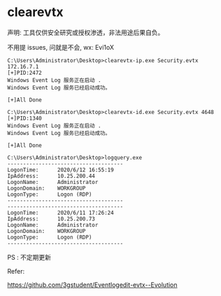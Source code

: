 # clearevtx

声明: 工具仅供安全研究或授权渗透，非法用途后果自负。

不用提 issues, 问就是不会, wx: Evi1oX

```
C:\Users\Administrator\Desktop>clearevtx-ip.exe Security.evtx 172.16.7.1
[+]PID:2472
Windows Event Log 服务正在启动 .
Windows Event Log 服务已经启动成功。

[+]All Done
```

```
C:\Users\Administrator\Desktop>clearevtx-id.exe Security.evtx 4648
[+]PID:1340
Windows Event Log 服务正在启动 .
Windows Event Log 服务已经启动成功。

[+]All Done
```

```
C:\Users\Administrator\Desktop>logquery.exe
-------------------------------------
LogonTime:      2020/6/12 16:55:19
IpAddress:      10.25.200.44
LogonName:      Administrator
LogonDomain:    WORKGROUP
LogonType:      Logon (RDP)
-------------------------------------
-------------------------------------
LogonTime:      2020/6/11 17:26:24
IpAddress:      10.25.200.73
LogonName:      Administrator
LogonDomain:    WORKGROUP
LogonType:      Logon (RDP)
-------------------------------------
```

PS : 不定期更新

Refer:

https://github.com/3gstudent/Eventlogedit-evtx--Evolution
